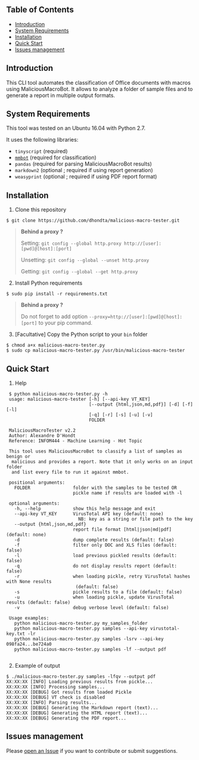 ## Table of Contents

   * [Introduction](#introduction)
   * [System Requirements](#system-requirements)
   * [Installation](#installation)
   * [Quick Start](#quick-start)
   * [Issues management](#issues-management)


## Introduction

This CLI tool automates the classification of Office documents with macros using MaliciousMacroBot. It allows to analyze a folder of sample files and to generate a report in multiple output formats.


## System Requirements

This tool was tested on an Ubuntu 16.04 with Python 2.7.

It uses the following libraries:
- `tinyscript` (required)
- [`mmbot`](https://github.com/egaus/MaliciousMacroBot) (required for classification)
- `pandas` (required for parsing MaliciousMacroBot results)
- `markdown2` (optional ; required if using report generation)
- `weasyprint` (optional ; required if using PDF report format)


## Installation

1. Clone this repository

 ```session
 $ git clone https://github.com/dhondta/malicious-macro-tester.git
 ```
 
 > **Behind a proxy ?**
 > 
 > Setting: `git config --global http.proxy http://[user]:[pwd]@[host]:[port]`
 > 
 > Unsetting: `git config --global --unset http.proxy`
 > 
 > Getting: `git config --global --get http.proxy`

2. Install Python requirements

 ```session
 $ sudo pip install -r requirements.txt
 ```

 > **Behind a proxy ?**
 > 
 > Do not forget to add option `--proxy=http://[user]:[pwd]@[host]:[port]` to your pip command.
 
3. [Facultative] Copy the Python script to your `bin` folder

 ```session
 $ chmod a+x malicious-macro-tester.py
 $ sudo cp malicious-macro-tester.py /usr/bin/malicious-macro-tester
 ```


## Quick Start

1. Help

 ```session
  $ python malicious-macro-tester.py -h
  usage: malicious-macro-tester [-h] [--api-key VT_KEY]
                                [--output {html,json,md,pdf}] [-d] [-f] [-l]
                                [-q] [-r] [-s] [-u] [-v]
                                FOLDER

  MaliciousMacroTester v2.2
  Author: Alexandre D'Hondt
  Reference: INFOM444 - Machine Learning - Hot Topic

  This tool uses MaliciousMacroBot to classify a list of samples as benign or
   malicious and provides a report. Note that it only works on an input folder
   and list every file to run it against mmbot.

  positional arguments:
    FOLDER                folder with the samples to be tested OR
                          pickle name if results are loaded with -l

  optional arguments:
    -h, --help            show this help message and exit
    --api-key VT_KEY      VirusTotal API key (default: none)
                            NB: key as a string or file path to the key
    --output {html,json,md,pdf}
                          report file format [html|json|md|pdf] (default: none)
    -d                    dump complete results (default: false)
    -f                    filter only DOC and XLS files (default: false)
    -l                    load previous pickled results (default: false)
    -q                    do not display results report (default: false)
    -r                    when loading pickle, retry VirusTotal hashes with None results
                           (default: false)
    -s                    pickle results to a file (default: false)
    -u                    when loading pickle, update VirusTotal results (default: false)
    -v                    debug verbose level (default: false)

  Usage examples:
    python malicious-macro-tester.py my_samples_folder
    python malicious-macro-tester.py samples --api-key virustotal-key.txt -lr
    python malicious-macro-tester.py samples -lsrv --api-key 098fa24...be724a0
    python malicious-macro-tester.py samples -lf --output pdf
   
 ```
 
2. Example of output

 ```session
 $ ./malicious-macro-tester.py samples -lfqv --output pdf
 XX:XX:XX [INFO] Loading previous results from pickle...
 XX:XX:XX [INFO] Processing samples...
 XX:XX:XX [DEBUG] Got results from loaded Pickle
 XX:XX:XX [DEBUG] VT check is disabled
 XX:XX:XX [INFO] Parsing results...
 XX:XX:XX [DEBUG] Generating the Markdown report (text)...
 XX:XX:XX [DEBUG] Generating the HTML report (text)...
 XX:XX:XX [DEBUG] Generating the PDF report...

 ```


## Issues management

Please [open an Issue](https://github.com/dhondta/malicious-macro-tester/issues/new) if you want to contribute or submit suggestions.
